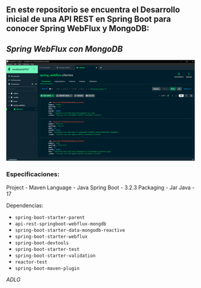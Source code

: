 En este repositorio se encuentra el Desarrollo inicial de una API REST en Spring Boot para conocer Spring WebFlux y MongoDB:
-
## ***Spring WebFlux con MongoDB***

<div>
	<img src="https://raw.githubusercontent.com/ADLG/Spring-WebFlux/main/Webflux%20Mongo%208080.png">
</div>

### Especificaciones:

Project - Maven
Language - Java
Spring Boot - 3.2.3
Packaging - Jar
Java - 17

Dependencias:
* `spring-boot-starter-parent`
* `api-rest-springboot-webflux-mongdb`
* `spring-boot-starter-data-mongodb-reactive`
* `spring-boot-starter-webflux`
* `spring-boot-devtools`
* `spring-boot-starter-test`
* `spring-boot-starter-validation`
* `reactor-test`
* `spring-boot-maven-plugin`

*ADLG*